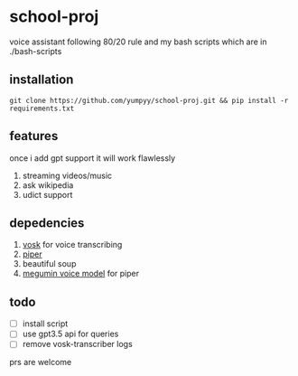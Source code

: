 # school-proj
voice assistant following 80/20 rule and my bash scripts which are in ./bash-scripts

## installation

```
git clone https://github.com/yumpyy/school-proj.git && pip install -r requirements.txt
```

## features 
once i add gpt support it will work flawlessly

1. streaming videos/music
2. ask wikipedia
3. udict support

## depedencies
1. [vosk](https://alphacephei.com/vosk/models) for voice transcribing
2. [piper](https://github.com/rhasspy/piper)
3. beautiful soup
4. [megumin voice model](https://huggingface.co/DogeLord/megumin/tree/main) for piper

## todo
- [ ] install script
- [ ] use gpt3.5 api for queries
- [ ] remove vosk-transcriber logs

prs are welcome
